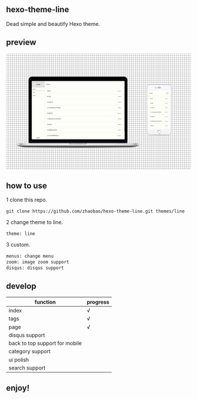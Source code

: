 ## hexo-theme-line

Dead simple and beautify Hexo theme.

## preview

![img](ad.png)

## how to use

1 clone this repo.
```
git clone https://github.com/zhaobao/hexo-theme-line.git themes/line
```

2 change theme to line.
```
theme: line
```

3 custom.
```
menus: change menu
zoom: image zoom support
disqus: disqus support
```

## develop

| function                           | progress  |
|------------------------------------|-----------|
| index                              | √         |
| tags                               | √         |
| page                               | √         |
| disqus support                     |           |
| back to top support for mobile     |           |
| category support                   |           |
| ui polish                          |           |
| search support                     |           |

## enjoy!